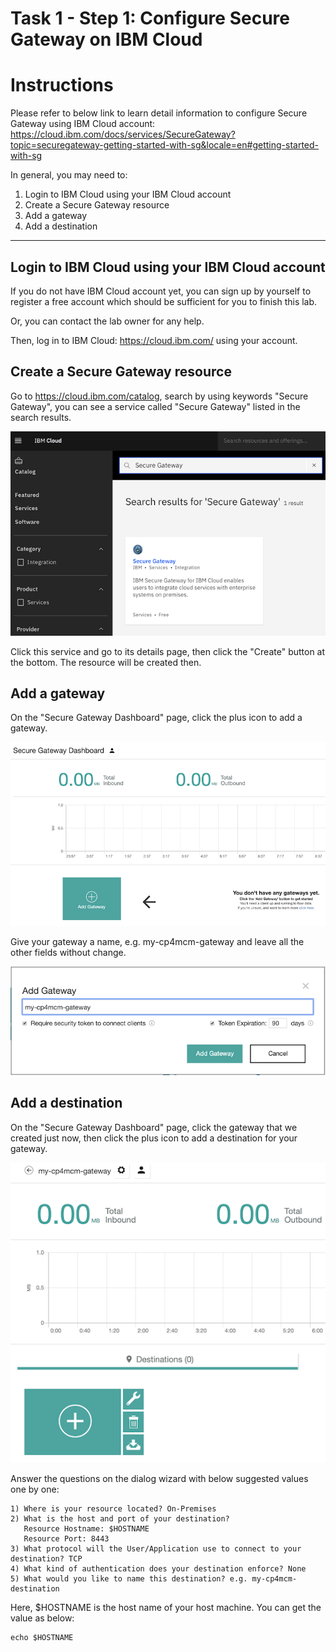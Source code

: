 # Task 1 - Step 1: Configure Secure Gateway on IBM Cloud

Instructions
============

Please refer to below link to learn detail information to configure Secure Gateway using IBM Cloud account:
https://cloud.ibm.com/docs/services/SecureGateway?topic=securegateway-getting-started-with-sg&locale=en#getting-started-with-sg

In general, you may need to:

1) Login to IBM Cloud using your IBM Cloud account
2) Create a Secure Gateway resource
3) Add a gateway
4) Add a destination

---

## Login to IBM Cloud using your IBM Cloud account

If you do not have IBM Cloud account yet, you can sign up by yourself to register a free account which should be sufficient for you to finish this lab.

Or, you can contact the lab owner for any help.

Then, log in to IBM Cloud: https://cloud.ibm.com/ using your account.

## Create a Secure Gateway resource

Go to https://cloud.ibm.com/catalog, search by using keywords "Secure Gateway", you can see a service called "Secure Gateway" listed in the search results.

![Figure: Search Secure Gateway from Catalog](../images/search-secure-gateway.png)

Click this service and go to its details page, then click the "Create" button at the bottom. The resource will be created then.

## Add a gateway

On the "Secure Gateway Dashboard" page, click the plus icon to add a gateway.

![Figure: Secure Gateway Dashboard](../images/gateway-dashboard.png)

Give your gateway a name, e.g. my-cp4mcm-gateway and leave all the other fields without change.

![Figure: Add Gateway Dialog](../images/add-gateway.png)

## Add a destination

On the "Secure Gateway Dashboard" page, click the gateway that we created just now, then click the plus icon to add a destination for your gateway.

![Figure: Add Destination](../images/add-destination.png)

Answer the questions on the dialog wizard with below suggested values one by one:

```
1) Where is your resource located? On-Premises
2) What is the host and port of your destination? 
   Resource Hostname: $HOSTNAME
   Resource Port: 8443
3) What protocol will the User/Application use to connect to your destination? TCP
4) What kind of authentication does your destination enforce? None
5) What would you like to name this destination? e.g. my-cp4mcm-destination
```

Here, $HOSTNAME is the host name of your host machine. You can get the value as below:

```shell
echo $HOSTNAME
```
